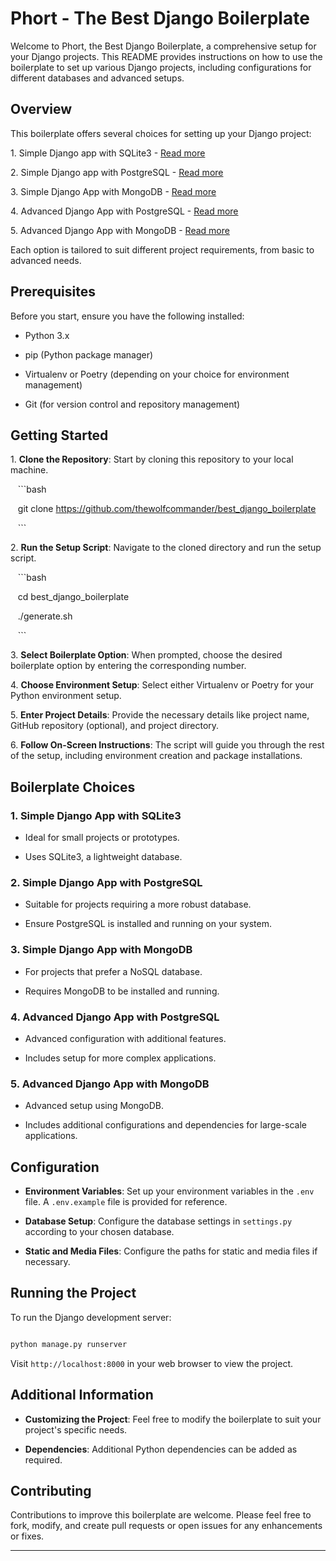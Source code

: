 
# Phort - The Best Django Boilerplate

Welcome to Phort, the Best Django Boilerplate, a comprehensive setup for your Django projects. This README provides instructions on how to use the boilerplate to set up various Django projects, including configurations for different databases and advanced setups.

## Overview

This boilerplate offers several choices for setting up your Django project:

1\. Simple Django app with SQLite3 - [Read more](./boilerplates/1/info.md)

2\. Simple Django app with PostgreSQL - [Read more](./boilerplates/2/info.md)

3\. Simple Django App with MongoDB - [Read more](./boilerplates/3/info.md)

4\. Advanced Django App with PostgreSQL - [Read more](./boilerplates/4/info.md)

5\. Advanced Django App with MongoDB - [Read more](./boilerplates/5/info.md)

Each option is tailored to suit different project requirements, from basic to advanced needs.

## Prerequisites

Before you start, ensure you have the following installed:

- Python 3.x

- pip (Python package manager)

- Virtualenv or Poetry (depending on your choice for environment management)

- Git (for version control and repository management)

## Getting Started

1\. **Clone the Repository**: Start by cloning this repository to your local machine.

   ```bash

   git clone https://github.com/thewolfcommander/best_django_boilerplate

   ```

2\. **Run the Setup Script**: Navigate to the cloned directory and run the setup script.

   ```bash

   cd best_django_boilerplate

   ./generate.sh

   ```

3\. **Select Boilerplate Option**: When prompted, choose the desired boilerplate option by entering the corresponding number.

4\. **Choose Environment Setup**: Select either Virtualenv or Poetry for your Python environment setup.

5\. **Enter Project Details**: Provide the necessary details like project name, GitHub repository (optional), and project directory.

6\. **Follow On-Screen Instructions**: The script will guide you through the rest of the setup, including environment creation and package installations.

## Boilerplate Choices

### 1. Simple Django App with SQLite3

- Ideal for small projects or prototypes.

- Uses SQLite3, a lightweight database.

### 2. Simple Django App with PostgreSQL

- Suitable for projects requiring a more robust database.

- Ensure PostgreSQL is installed and running on your system.

### 3. Simple Django App with MongoDB

- For projects that prefer a NoSQL database.

- Requires MongoDB to be installed and running.

### 4. Advanced Django App with PostgreSQL

- Advanced configuration with additional features.

- Includes setup for more complex applications.

### 5. Advanced Django App with MongoDB

- Advanced setup using MongoDB.

- Includes additional configurations and dependencies for large-scale applications.

## Configuration

- **Environment Variables**: Set up your environment variables in the `.env` file. A `.env.example` file is provided for reference.

- **Database Setup**: Configure the database settings in `settings.py` according to your chosen database.

- **Static and Media Files**: Configure the paths for static and media files if necessary.

## Running the Project

To run the Django development server:

```bash

python manage.py runserver

```

Visit `http://localhost:8000` in your web browser to view the project.

## Additional Information

- **Customizing the Project**: Feel free to modify the boilerplate to suit your project's specific needs.

- **Dependencies**: Additional Python dependencies can be added as required.

## Contributing

Contributions to improve this boilerplate are welcome. Please feel free to fork, modify, and create pull requests or open issues for any enhancements or fixes.

---
